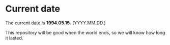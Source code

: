 # Current date

The current date is **1994.05.15.** (YYYY.MM.DD.)

This repository will be good when the world ends, so we will know how long it lasted.